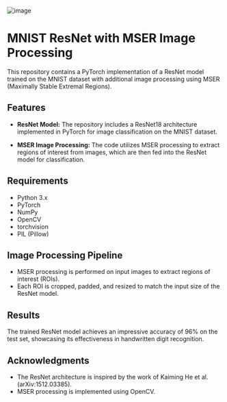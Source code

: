 ![image](https://github.com/tanmaythakral/MNIST-Multiple-Digits-Detector/assets/46583379/7d12806e-b26e-41e2-bf55-09250a3d34f4)

# MNIST ResNet with MSER Image Processing

This repository contains a PyTorch implementation of a ResNet model trained on the MNIST dataset with additional image processing using MSER (Maximally Stable Extremal Regions).

## Features

- **ResNet Model:** The repository includes a ResNet18 architecture implemented in PyTorch for image classification on the MNIST dataset.
  
- **MSER Image Processing:** The code utilizes MSER processing to extract regions of interest from images, which are then fed into the ResNet model for classification.

## Requirements

- Python 3.x
- PyTorch
- NumPy
- OpenCV
- torchvision
- PIL (Pillow)

## Image Processing Pipeline
- MSER processing is performed on input images to extract regions of interest (ROIs).
- Each ROI is cropped, padded, and resized to match the input size of the ResNet model.

## Results
The trained ResNet model achieves an impressive accuracy of 96% on the test set, showcasing its effectiveness in handwritten digit recognition.

## Acknowledgments
- The ResNet architecture is inspired by the work of Kaiming He et al. (arXiv:1512.03385).
- MSER processing is implemented using OpenCV.
